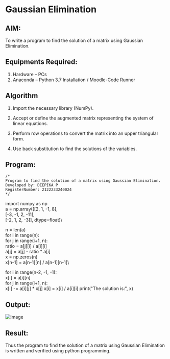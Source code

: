 # Gaussian Elimination

## AIM:
To write a program to find the solution of a matrix using Gaussian Elimination.

## Equipments Required:
1. Hardware – PCs
2. Anaconda – Python 3.7 Installation / Moodle-Code Runner

## Algorithm
1. Import the necessary library (NumPy).

2. Accept or define the augmented matrix representing the system of linear equations.

3. Perform row operations to convert the matrix into an upper triangular form.

4. Use back substitution to find the solutions of the variables.

 

## Program:
```
/*
Program to find the solution of a matrix using Gaussian Elimination.
Developed by: DEEPIKA P
RegisterNumber: 2122233240024
*/
```
import numpy as np\
a = np.array([[2, 1, -1, 8],\
              [-3, -1, 2, -11],\
              [-2, 1, 2, -3]], dtype=float)\

n = len(a)\
for i in range(n):\
    for j in range(i+1, n):\
        ratio = a[j][i] / a[i][i]\
        a[j] = a[j] - ratio * a[i]\
x = np.zeros(n)\
x[n-1] = a[n-1][n] / a[n-1][n-1]\

for i in range(n-2, -1, -1):\
    x[i] = a[i][n]\
    for j in range(i+1, n):\
        x[i] -= a[i][j] * x[j]
    x[i] = x[i] / a[i][i]
print("The solution is:", x)


## Output:

![image](https://github.com/user-attachments/assets/8bfbc970-d8f7-4b21-8ece-3b0b1bd90b46)



## Result:
Thus the program to find the solution of a matrix using Gaussian Elimination is written and verified using python programming.

